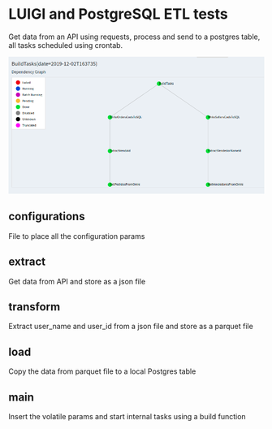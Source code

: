 # LUIGI and PostgreSQL ETL tests
Get data from an API using requests, process and send to a postgres table, all tasks scheduled using crontab.

![GitHub Logo](images/scheduler.png)

## configurations
File to place all the configuration params
## extract
Get data from API and store as a json file
## transform
Extract user_name and user_id from a json file and store as a parquet file
## load
Copy the data from parquet file to a local Postgres table
## main
Insert the volatile params and start internal tasks using a build function 